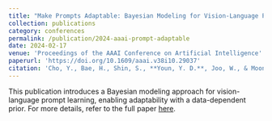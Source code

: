 ```yaml
---
title: "Make Prompts Adaptable: Bayesian Modeling for Vision-Language Prompt Learning with Data-Dependent Prior"
collection: publications
category: conferences
permalink: /publication/2024-aaai-prompt-adaptable
date: 2024-02-17
venue: 'Proceedings of the AAAI Conference on Artificial Intelligence'
paperurl: 'https://doi.org/10.1609/aaai.v38i10.29037'
citation: 'Cho, Y., Bae, H., Shin, S., **Youn, Y. D.**, Joo, W., & Moon, I.-C. (2024). "Make Prompts Adaptable: Bayesian Modeling for Vision-Language Prompt Learning with Data-Dependent Prior." <i>Proceedings of the AAAI Conference on Artificial Intelligence</i>, 38(10), 11552-11560. https://doi.org/10.1609/aaai.v38i10.29037'
---
```


This publication introduces a Bayesian modeling approach for vision-language prompt learning, enabling adaptability with a data-dependent prior. For more details, refer to the full paper [here](https://doi.org/10.1609/aaai.v38i10.29037).
